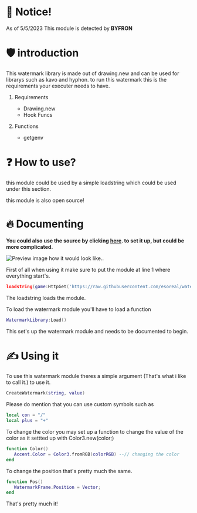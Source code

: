 # 📝 Notice!

As of 5/5/2023 This module is detected by **BYFRON**

# 🛡️ introduction
This watermark library is made out of drawing.new and can be used for librarys such as kavo and hyphon.
to run this watermark this is the requirements your executer needs to have.

1. Requirements
   - Drawing.new
   - Hook Funcs

2. Functions
   - getgenv

# ❓ How to use?
this module could be used by a simple loadstring which could be used under this section.

this module is also open source!

# 🔥 Documenting

**You could also use the source by clicking [here]([https://pages.github.com/](https://github.com/esoreal/watermark/blob/main/source.lua)). to set it up, but could be more complicated.** 


![Preview image how it would look like..](https://cdn.discordapp.com/attachments/1023145747035725824/1102487125569581166/image.png)


First of all when using it make sure to put the module at line 1 where everything start's.

```lua
loadstring(game:HttpGet('https://raw.githubusercontent.com/esoreal/watermark/main/source.lua'))()
```
The loadstring loads the module.

To load the watermark module you'll have to load a function

```lua
WatermarkLibrary:Load()
```

This set's up the watermark module and needs to be documented to begin.

# ✍️ Using it

To use this watermark module theres a simple argument (That's what i like to call it.) to use it.

```lua
CreateWatermark(string, value)
```

Please do mention that you can use custom symbols such as

```lua
local con = "/"
local plus = "+"
```

To change the color you may set up a function to change the value of the color as it settted up with Color3.new(color;)

```lua
function Color()
   Accent.Color = Color3.fromRGB(colorRGB) --// changing the color
end
```

To change the position that's pretty much the same.

```lua
function Pos()
   WatermarkFrame.Position = Vector;
end
```

That's pretty much it!
